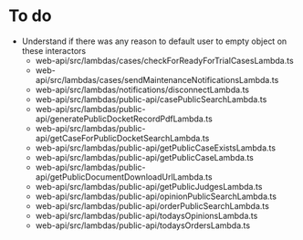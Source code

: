 # To do
- Understand if there was any reason to default user to empty object on these interactors
  - web-api/src/lambdas/cases/checkForReadyForTrialCasesLambda.ts
  - web-api/src/lambdas/cases/sendMaintenanceNotificationsLambda.ts
  - web-api/src/lambdas/notifications/disconnectLambda.ts
  - web-api/src/lambdas/public-api/casePublicSearchLambda.ts
  - web-api/src/lambdas/public-api/generatePublicDocketRecordPdfLambda.ts
  - web-api/src/lambdas/public-api/getCaseForPublicDocketSearchLambda.ts
  - web-api/src/lambdas/public-api/getPublicCaseExistsLambda.ts
  - web-api/src/lambdas/public-api/getPublicCaseLambda.ts
  - web-api/src/lambdas/public-api/getPublicDocumentDownloadUrlLambda.ts
  - web-api/src/lambdas/public-api/getPublicJudgesLambda.ts
  - web-api/src/lambdas/public-api/opinionPublicSearchLambda.ts
  - web-api/src/lambdas/public-api/orderPublicSearchLambda.ts
  - web-api/src/lambdas/public-api/todaysOpinionsLambda.ts
  - web-api/src/lambdas/public-api/todaysOrdersLambda.ts